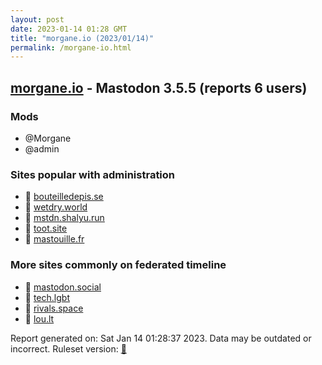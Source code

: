 ```yaml
---
layout: post
date: 2023-01-14 01:28 GMT
title: "morgane.io (2023/01/14)"
permalink: /morgane-io.html
---
```


## [morgane.io](https://morgane.io) - Mastodon 3.5.5 (reports 6 users)

### Mods
 * @Morgane
 * @admin

### Sites popular with administration

* 🐘 [bouteilledepis.se](/bouteilledepis-se.html)
* 🐘 [wetdry.world](/wetdry-world.html)
* 🐘 [mstdn.shalyu.run](/mstdn-shalyu-run.html)
* 🐘 [toot.site](/toot-site.html)
* 🐘 [mastouille.fr](/mastouille-fr.html)

### More sites commonly on federated timeline

* 🐘 [mastodon.social](/mastodon-social.html)
* 🐘 [tech.lgbt](/tech-lgbt.html)
* 🐘 [rivals.space](/rivals-space.html)
* 🐘 [lou.lt](/lou-lt.html)

Report generated on: Sat Jan 14 01:28:37 2023. Data may be outdated or incorrect.
Ruleset version: [🧁](/version-cupcake)
